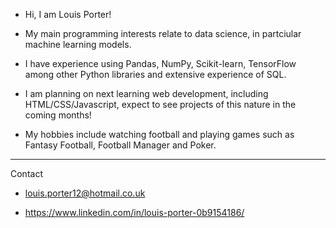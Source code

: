 - Hi, I am Louis Porter!

- My main programming interests relate to data science, in partciular machine learning models.

- I have experience using Pandas, NumPy, Scikit-learn, TensorFlow among other Python libraries and extensive experience of SQL.

- I am planning on next learning web development, including HTML/CSS/Javascript, expect to see projects of this nature in the coming months!

- My hobbies include watching football and playing games such as Fantasy Football, Football Manager and Poker.

------

Contact

- louis.porter12@hotmail.co.uk

- https://www.linkedin.com/in/louis-porter-0b9154186/

<!---
lsp2610/lsp2610 is a ✨ special ✨ repository because its `README.md` (this file) appears on your GitHub profile.
You can click the Preview link to take a look at your changes.
--->
